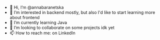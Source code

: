- 👋 Hi, I’m @annabaranetska
- 👀 I’m interested in backend mostly, but also I'd like to start learning more about frontend
- 🌱 I’m currently learning Java
- 💞️ I’m looking to collaborate on some projects idk yet
- 📫 How to reach me: on LinkedIn

<!---
annabaranetska/annabaranetska is a ✨ special ✨ repository because its `README.md` (this file) appears on your GitHub profile.
You can click the Preview link to take a look at your changes.
--->
